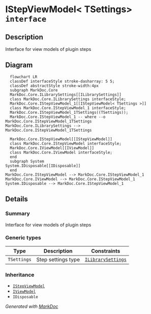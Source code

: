 # IStepViewModel&lt; TSettings&gt; `interface`

## Description
Interface for view models of plugin steps

## Diagram
```mermaid
  flowchart LR
  classDef interfaceStyle stroke-dasharray: 5 5;
  classDef abstractStyle stroke-width:4px
  subgraph MarkDoc.Core
  MarkDoc.Core.ILibrarySettings[[ILibrarySettings]]
  class MarkDoc.Core.ILibrarySettings interfaceStyle;
  MarkDoc.Core.IStepViewModel_1[[IStepViewModel< TSettings >]]
  class MarkDoc.Core.IStepViewModel_1 interfaceStyle;
  MarkDoc.Core.IStepViewModel_1TSettings((TSettings));
  MarkDoc.Core.IStepViewModel_1 -- where --o MarkDoc.Core.IStepViewModel_1TSettings
MarkDoc.Core.ILibrarySettings --> MarkDoc.Core.IStepViewModel_1TSettings

  MarkDoc.Core.IStepViewModel[[IStepViewModel]]
  class MarkDoc.Core.IStepViewModel interfaceStyle;
  MarkDoc.Core.IViewModel[[IViewModel]]
  class MarkDoc.Core.IViewModel interfaceStyle;
  end
  subgraph System
System.IDisposable[[IDisposable]]
  end
MarkDoc.Core.IStepViewModel --> MarkDoc.Core.IStepViewModel_1
MarkDoc.Core.IViewModel --> MarkDoc.Core.IStepViewModel_1
System.IDisposable --> MarkDoc.Core.IStepViewModel_1
```

## Details
### Summary
Interface for view models of plugin steps

### Generic types
| Type | Description | Constraints |
| --- | --- | --- |
| `TSettings` | Step settings type | [`ILibrarySettings`](./markdoccore-ILibrarySettings) |

### Inheritance
 - [
`IStepViewModel`
](./markdoccore-IStepViewModel)
 - [
`IViewModel`
](./markdoccore-IViewModel)
 - `IDisposable`

*Generated with* [*MarkDoc*](https://github.com/hailstorm75/MarkDoc.Core)

